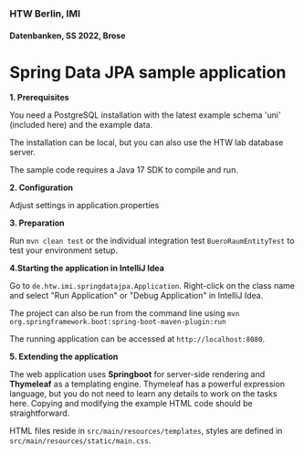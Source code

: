 ### HTW Berlin, IMI

#### Datenbanken, SS 2022, Brose

# Spring Data JPA sample application

**1. Prerequisites**

You need a PostgreSQL installation with the latest example schema 'uni' (included here) and the example data.

The installation can be local, but you can also use the HTW lab database server.

The sample code requires a Java 17 SDK to compile and run.

**2. Configuration**

Adjust settings in application.properties

**3. Preparation**

Run `mvn clean test` or the individual integration test `BueroRaumEntityTest` to test your environment setup.

**4.Starting the application in IntelliJ Idea**

Go to `de.htw.imi.springdatajpa.Application`.
Right-click on the class name and select "Run Application" or "Debug Application" in IntelliJ Idea.

The project can also be run from the command line using `mvn org.springframework.boot:spring-boot-maven-plugin:run`

The running application can be accessed at `http://localhost:8080`.

**5. Extending the application**

The web application uses **Springboot**  for server-side rendering and **Thymeleaf** as a templating engine.
Thymeleaf has a powerful expression language,
but you do not need to learn any details to work on the tasks here.
Copying and modifying the example HTML code should be straightforward.

HTML files reside in `src/main/resources/templates`,
styles are defined in `src/main/resources/static/main.css`.